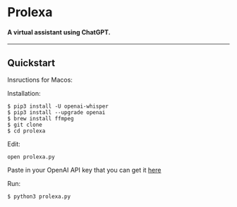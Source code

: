 # Prolexa

#### A virtual assistant using ChatGPT.
---
## Quickstart
Insructions for Macos:

Installation:
```
$ pip3 install -U openai-whisper
$ pip3 install --upgrade openai
$ brew install ffmpeg
$ git clone
$ cd prolexa
```

Edit:
```
open prolexa.py
```

Paste in your OpenAI API key that you can get it [here](https://platform.openai.com/account/api-keys)

Run:
```
$ python3 prolexa.py
```

